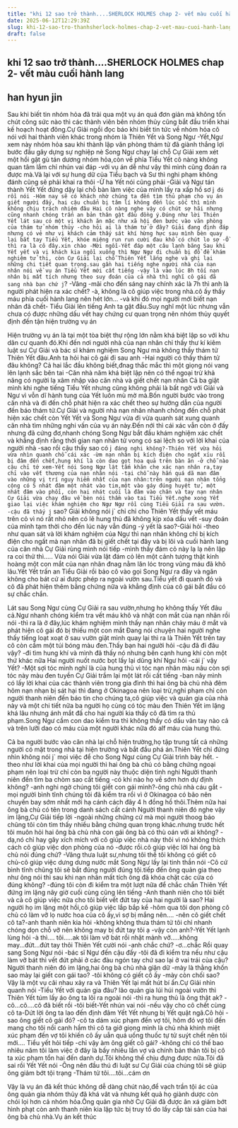 ```yaml
---
title: "khi 12 sao trở thành....SHERLOCK HOLMES chap 2- vết màu cuối hành lang"
date: 2025-06-12T12:29:39Z
slug: khi-12-sao-tro-thanhsherlock-holmes-chap-2-vet-mau-cuoi-hanh-lang
draft: false
---
```


## khi 12 sao trở thành....SHERLOCK HOLMES chap 2- vết màu cuối hành lang

## han hyun jin

Sau khi biết tin nhóm hỏa đã trải qua một vụ án quá đơn giản mà không tốn chút công sức nào thì các thành viên bên nhóm thủy cũng bắt đầu triển khai kế hoạch hoạt đông.Cự Giải ngồi đọc báo khi biết tin tức về nhóm hỏa cô nói với hai thành viên khác trong nhóm là Thiên Yết và Song Ngư
-Yết,Ngư xem này nhóm hỏa sau khi thành lập văn phòng thám tử đã giành thắng lợi bước đầu gây dựng sự nghiệp nè
Song Ngư chạy lại chỗ Cự Giải xem xét một hồi gật gù tán dương nhóm hỏa,còn về phía Tiểu Yết cô nàng không quan tâm lắm chỉ nhún vai đáp
-với vụ án dễ như vậy thì mình cũng đoán ra được mà.Vả lại với sự hung dữ của Tiểu bạch và Sư thì nghi phạm không đánh cũng sẽ phải khai ra thôi
-Ừ ha Yết nói cũng phải -Giải và Ngư tán thành
Yết Yết đứng dậy lại chỗ bàn làm việc của mình lấy ra xấp hồ sơ j` đó rồi nói
-Hôm nay sẽ có khách nhờ chúng ta đến tìm thủ phạm cho vụ án giết người đấy, hai cậu chuẩn bị tâm lí không đến lúc sốc thì mình không chịu trách nhiệm đâu
Hai cô nàng nghe vậy có chút sợ hãi nhưng cũng nhanh chóng trấn an bản thân gật đầu đồng ý.Đúng như lời Thiên Yết lát sau có một vị khách ăn mặc như xã hội đen bước vào văn phòng của thám tử nhóm thủy
-cho hỏi ai là thám tử ở đây?
Giải đang định đáp nhưng có vẻ như vị khách cảm thấy sát khí hừng hực sau mình bèn quay lại bắt tay Tiểu Yết, khóe miệng run run cười đau khổ có chút lo sợ
-Ồ thì ra là cô đây.xin chào
-Mời ngồi-Yết đáp một câu lạnh băng
Sau khi Yết yết và vị khách kia ngồi xuống thì Ngư Ngư đi chuẩn bị đồ để khám nghiệm tử thi, còn Cự Giải lại chỗ Thiên Yết lắng nghe và ghi lại những chi tiết quan trọng.sau gần hai tiếng nghe người nhà của nạn nhân nói về vụ án Tiểu Yết mới cất tiếng
-vậy là vào lúc 8h tối nạn nhân bị mất tích nhưng theo suy đoán của cả nhà thì nghĩ cô gái đã sang nhà bạn chứ j`?
-Vâng
-mãi cho đến sáng nay chính xác là 7h thì anh là người phát hiện ra xác chết?
-à, không là cô giúp việc trong nhà.cô ấy thấy máu phía cuối hành lang nên hét lớn...
-và khi đó mọi người mới biết nạn nhân đã chết- Tiểu Giải lên tiếng
Anh ta gật đầu.Suy nghĩ một lúc nhưng vẫn chưa có được những dấu vết hay chứng cư quan trọng nên nhóm thủy quyết định đến tận hiện trường vụ án
 
Hiện trường vụ án là tại một tòa biệt thự rộng lớn nằm khá biệt lập so với khu dân cư quanh đó.Khi đến nơi người nhà của nạn nhân chỉ thấy thư kí kiêm luật sư Cự Giải và bác sĩ khám nghiệm Song Ngư mà không thấy thám tử Thiên Yết đâu.Anh ta hỏi hai cô gái đi sau anh
-Hai người có thấy thám tử đâu không?
Cả hai lắc đầu không biết,đnag thắc mắc thì một giọng nói vang lên lạnh sắc bên tai
-Căn nhà năm khá biệt lập nên có thể ngoại trừ khả năng có người lạ xâm nhập vào căn nhà và giết chết nạn nhân
Cả ba giật mình khi nghe tiếng Tiểu Yết nhưng cũng không phải là bất ngờ với Giải và Ngư vì vỗn dĩ hành tung của Yết luôn mù mờ mà.Bốn người bước vào trong căn nhà và đi đến chỗ phát hiện ra xác chết theo sự hướng dẫn của người đến báo thám tử.Cự Giải và người nhà nạn nhân nhanh chõng đến chỗ phát hiện xác chết còn Yết Yết và Song Ngư vừa đi vừa quanh sát xung quanh căn nhà tìm những nghi vấn của vụ án này.Đến nới thì cái xác vẫn còn ở đấy nhưng đã cứng đơ,nhanh chóng Song Ngư bắt đầu khám nghiệm xác chết và khẳng định rằng thời gian nạn nhân tử vong có sai lệch so với lời khai của người nhà
-sao rồi cậu thấy sao có j` đáng nghi không?-Thiên Yết vừa hỏi vừa nhìn quanh chỗ cái xác
-ừm nạn nhân bị kích điện cho ngất xỉu rồi bị đâm đến chết,hung khí là còn dao gọt hoa quả trên bàn ăn
-ở chỗ nào cậu chỉ tớ xem-Yết nói
Song Ngư lật tấm khăn che xác nạn nhân ra,tay chỉ vào vết thương của nạn nhân nói
-tại chỗ này hắn quá dã man đâm vào những vị trí nguy hiểm nhất của nạn nhân:trên người nạn nhân tổng cộng có 5 nhát đâm một nhát vào tim,một vào gáy đúng huyệt tử, một nhát đâm vào phổi, còn hai nhát cuối là đâm vào chân và tay nạn nhân
Cự Giải vừa chạy đâu về bèn nói thầm vào tai Tiểu Yết.nghe xong Yết giao lại việc khám nghiệm cho Ngư Ngư rồi cùng Tiểu Giải ra sau vườn.
-cậu đã thấy j` sao?
Giải không nói j` chỉ chỉ cho Thiên Yết thấy vết máu trên cỏ vì nó rất nhỏ nên có lẽ hung thủ đã không kịp xóa dấu vết
-suy đoán của mình tạm thời cho đến lúc này vẫn đúng
-ý yết là sao?-Giải hỏi
-theo như quan sát và lời khám nghiệm của Ngư thì nạn nhân không chỉ bị kích điện cho ngất mà nạn nhân đã bị giết chết tại đây và bị lôi và cuối hành lang của căn nhà
Cự Giải rùng mình nói tiếp
-mình thấy đám cỏ này lạ lạ nên lập ra coi thử thì.....
Vừa nói Giải vừa lật đám cỏ lên một cảnh tượng thật kinh hoàng một con mắt của nạn nhân đnag nằm lăn lóc trong vũng máu đã khô lâu.Yết Yết trấn an Tiểu Giải rồi bảo cô vào gọi Song Ngư ra đây và ngăn không cho bát cứ ai được phép ra ngoài vườn sau.Tiểu yết đi quanh đó và cô đã phát hiện thêm bằng chứng nữa và khẳng định của cô gái bắt đầu có sự chắc chắn.
 
Lát sau Song Ngư cùng Cự Giải ra sau vườn,nhưng họ không thấy Yết đâu cả.Ngư nhanh chóng kiểm tra vết máu khô và nhặt con mắt của nạn nhân rồi nói
-thì ra là ở đây,lúc khám nghiệm mình thấy nạn nhân chảy máu ở mắt và phát hiện cô gái đó bị thiếu một con mắt
Đang nói chuyện hai người nghe thấy tiếng loạt xoạt ở sau vườn giật mình quay lại thì ra là Thiên Yết trên tay cô còn cầm một túi bóng màu đen.Thấy bạn hai người hỏi
-cậu đã đi đâu vậy?
-đi tìm hung khí và mình đã thấy nó nhưng bên cạnh hung khí còn một thứ khác nữa
Hai người nuốt nước bọt lấy lại dũng khí Ngư hỏi
-cái j` vậy Yết?
-Một sợi tóc mình nghĩ là của hung thủ vì tóc nạn nhân màu nâu còn sợi tóc này màu đen tuyền
Cự Giải trầm lại một lát rồi cất tiếng
-ban nãy mình có lấy lời khai của các thành viên trong gia đình thì hai ông bà chủ nhà đêm hôm nạn nhạn bị sát hại thì đang ở Okinagoa nên loại trừ,nghi phạm chỉ còn người thanh niên đến báo tin cho chúng ta,cô giúp việc và quản gia của nhà này và một chi tiết nữa ba người họ cùng có tóc màu đen
Thiên Yết im lặng khá lâu nhưng ánh mắt đấ cho hai người kia thấy cô đã tìm ra thủ phạm.Song Ngư cầm con dao kiểm tra thì không thấy có dấu vân tay nào cả và trên lưỡi dao có máu của một người khác nữa đó alf máu của hung thủ.
 
Cả ba người bước vào căn nhà lại chỗ hiện trường,họ tập trung tất cả những người có mặt trong nhà tại hiện trường và bắt đầu phá án.Thiên Yết chỉ đứng nhìn không nói j` mọi việc để cho Song Ngư cùng Cự Giải trình bày hết.
-theo như lời khai của mọi người thì hai ông bà chủ có bằng chứng ngoại phạm nên loại trừ chỉ còn ba người này thuộc diện tình nghi
Người thanh niên đến tìm ba chòm sao cất tiếng
-có khi nào họ về sớm hơn dự định không?
-anh nghi ngờ chúng tôi giết con gái mình?-ông chủ nhà cáu gắt
-mọi người bình tĩnh chúng tôi đã kiểm tra rồi vì ở Okinagoa có bão nên chuyến bay sớm nhất mới hạ cánh cách đây 4 h đồng hồ thôi.Thêm nữa hai ông bà chủ có tên trong danh sách cất cánh
Người thanh niên đó nghe vậy im lặng,Cự Giải tiếp lời
-ngoài những chứng cứ mà mọi người thoog báo chũng tôi còn tìm thấy nhiều bằng chứng quan trọng khác.nhưng trước hết tôi muôn hỏi hai ông bà chủ nhà con gái ông bà có thù oán với ai không?
-dạ,nó chỉ hay gây xích mích với cô giúp việc nhà này thôi vì nó không thích cách cô giúp việc dọn phòng của nó
-được rồi.cô giúp việc lời hai ông bà chủ nói đúng chứ?
-Vâng thưa luật sư,nhưng tôi thề tôi không có giết cô chủ-cô giúp việc dưng dưng nước mắt
Song Ngư lấy lại tinh thần nói
-Cô cứ bình tĩnh chũng tôi sẽ bắt đúng người đúng tội.tiếp đến ông quản gia theo như ông nói thì sau khi nạn nhân mất tích ông đã khóa chặt các cửa có đúng không?
-đúng tôi còn đi kiểm tra một lượt nữa để chắc chắn
Thiên Yết đứng im lặng nãy giờ cuối cùng cũng lên tiếng
-Anh thanh niên cho tôi biết và cả cô giúp việc nữa cho tôi biết vết đứt tay của hai người là sao?
Hai người họ im lặng một hồi,cô giúp việc lắp bắp kể
-hôm qua tôi dọn phòng cô chủ có làm vỡ lọ nước hoa của cô ấy,vì sợ bị mắng nên....
-nên cô giết chết cô ta?-anh thanh niên kia hỏi
-không không thưa thám tử tôi chỉ nhanh chóng dọn chỗ vỡ nên không may bị đứt tay tôi ạ
-vậy còn anh?-Yết Yết lạnh lùng hỏi
-à thì.... tôi.....ak tôi làm vỡ bát rồi nhặt mảnh vỡ.....không may...đứt...đứt tay thôi
Thiên Yết cười nói
-anh chắc chứ?
-ơ...chắc
Rồi quay sang Song Ngư nói
-bác sĩ Ngư đến cậu đấy
-tôi đã đi kiểm tra nếu như cậu làm vỡ bát thì vết đứt phải ở các đàu ngón tay chứ sao lại ở vai trái của cậu?
Người thanh niên đó im lặng,hai ông bà chủ nhà giận dữ
-mày là thằng khốn sao mày lại giết con gái tao?
-tôi không có giết cô ấy
-mày còn chối sao?
Vậy là một vụ cãi nhau xảy ra và Thiên Yết lại mất hút bí ẩn.Cự Giải nhìn quanh nói
-Tiểu Yết với quản gia đâu?
lão quản gia lúi húi ngoài vườn thì Thiên Yết túm lấy áo ông ta lôi ra ngoài nói
-thì ra hung thủ là ông thật ak?
-cô...cô....cô đã biết rồi
-tôi biết-Yết nhún vai nói
-nếu vậy cho cô chết cùng cô ta-Dứt lời ông ta lao đến định đâm Yết Yết nhung bị Yết quật ngã.Cô hỏi
-sao ông giết cô gái đó?
-cô ta dám xúc phạm đến vợ tôi, hôm đó vợ tôi đến mang cho tôi nồi canh hầm thì cô ta giở giọng mình là chủ nhà khinh miệt xúc phạm đến vợ tôi khiến cô ấy uẫn quá uống thuốc tự tử suýt chết nên tôi mới....
Tiểu yết hỏi tiếp -chỉ vậy àm ông giết cô gái?
-không chỉ có thế bao nhiêu năm tôi làm việc ở đây là bấy nhiêu lần vợ và chính bản thân tôi bị cô ta xúc phạm tổn hai đến danh dự.Tôi không thể chịu đựng được nữa.Tôi đã sai rồi
Yết Yết nói
-Ông nên đầu thú đi luật sư Cự Giải của chúng tôi sẽ giúp ông giảm bớt tội trạng
-Thám tử tôi....tôi...cám ơn
 
Vậy là vụ án đã kết thúc không dễ dàng chút nào,để vạch trần tội ác của ông quản gia nhóm thủy đã khá vât vả nhưng kết quả họ giành dược còn chói lọi hơn cả nhóm hỏa.Ông quản gia nhờ Cự Giải đã được ân xá giảm bớt hình phạt còn anh thanh niên kia lập tức bị truy tố do lấy cắp tài sản của hai ông bà chủ nhà.Vụ án kết thúc